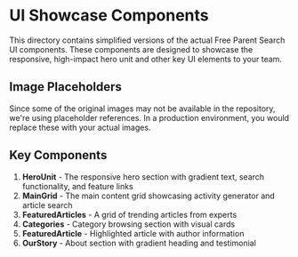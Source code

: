 # UI Showcase Components

This directory contains simplified versions of the actual Free Parent Search UI components. These components are designed to showcase the responsive, high-impact hero unit and other key UI elements to your team.

## Image Placeholders

Since some of the original images may not be available in the repository, we're using placeholder references. In a production environment, you would replace these with your actual images.

## Key Components

1. **HeroUnit** - The responsive hero section with gradient text, search functionality, and feature links
2. **MainGrid** - The main content grid showcasing activity generator and article search
3. **FeaturedArticles** - A grid of trending articles from experts
4. **Categories** - Category browsing section with visual cards
5. **FeaturedArticle** - Highlighted article with author information
6. **OurStory** - About section with gradient heading and testimonial
